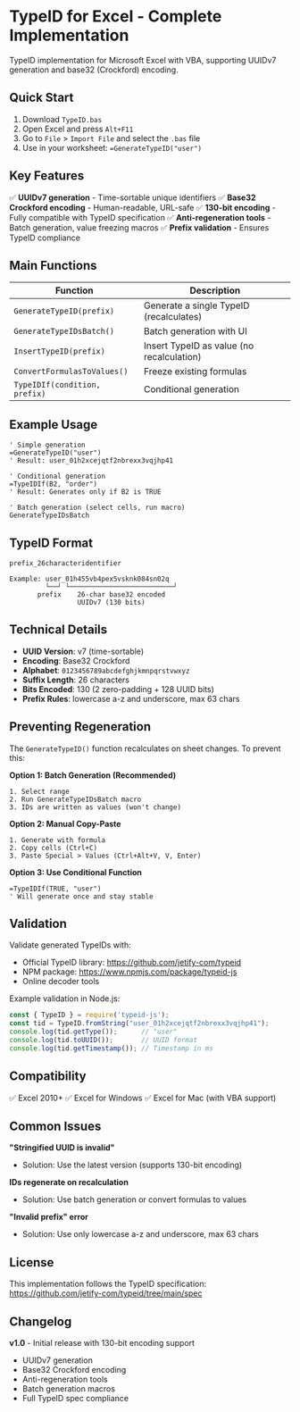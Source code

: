# TypeID for Excel - Complete Implementation

TypeID implementation for Microsoft Excel with VBA, supporting UUIDv7 generation and base32 (Crockford) encoding.



## Quick Start

1. Download `TypeID.bas`
2. Open Excel and press `Alt+F11`
3. Go to `File` > `Import File` and select the `.bas` file
4. Use in your worksheet: `=GenerateTypeID("user")`

## Key Features

✅ **UUIDv7 generation** - Time-sortable unique identifiers
✅ **Base32 Crockford encoding** - Human-readable, URL-safe
✅ **130-bit encoding** - Fully compatible with TypeID specification
✅ **Anti-regeneration tools** - Batch generation, value freezing macros
✅ **Prefix validation** - Ensures TypeID compliance

## Main Functions

| Function | Description |
|----------|-------------|
| `GenerateTypeID(prefix)` | Generate a single TypeID (recalculates) |
| `GenerateTypeIDsBatch()` | Batch generation with UI |
| `InsertTypeID(prefix)` | Insert TypeID as value (no recalculation) |
| `ConvertFormulasToValues()` | Freeze existing formulas |
| `TypeIDIf(condition, prefix)` | Conditional generation |

## Example Usage

```vba
' Simple generation
=GenerateTypeID("user")
' Result: user_01h2xcejqtf2nbrexx3vqjhp41

' Conditional generation
=TypeIDIf(B2, "order")
' Result: Generates only if B2 is TRUE

' Batch generation (select cells, run macro)
GenerateTypeIDsBatch
```

## TypeID Format

```
prefix_26characteridentifier

Example: user_01h455vb4pex5vsknk084sn02q
         └──┘ └──────────────────────────┘
       prefix    26-char base32 encoded
                 UUIDv7 (130 bits)
```

## Technical Details

- **UUID Version**: v7 (time-sortable)
- **Encoding**: Base32 Crockford
- **Alphabet**: `0123456789abcdefghjkmnpqrstvwxyz`
- **Suffix Length**: 26 characters
- **Bits Encoded**: 130 (2 zero-padding + 128 UUID bits)
- **Prefix Rules**: lowercase a-z and underscore, max 63 chars

## Preventing Regeneration

The `GenerateTypeID()` function recalculates on sheet changes. To prevent this:

**Option 1: Batch Generation (Recommended)**
```
1. Select range
2. Run GenerateTypeIDsBatch macro
3. IDs are written as values (won't change)
```

**Option 2: Manual Copy-Paste**
```
1. Generate with formula
2. Copy cells (Ctrl+C)
3. Paste Special > Values (Ctrl+Alt+V, V, Enter)
```

**Option 3: Use Conditional Function**
```
=TypeIDIf(TRUE, "user")
' Will generate once and stay stable
```

## Validation

Validate generated TypeIDs with:
- Official TypeID library: https://github.com/jetify-com/typeid
- NPM package: https://www.npmjs.com/package/typeid-js
- Online decoder tools

Example validation in Node.js:
```javascript
const { TypeID } = require('typeid-js');
const tid = TypeID.fromString("user_01h2xcejqtf2nbrexx3vqjhp41");
console.log(tid.getType());      // "user"
console.log(tid.toUUID());       // UUID format
console.log(tid.getTimestamp()); // Timestamp in ms
```

## Compatibility

✅ Excel 2010+
✅ Excel for Windows
✅ Excel for Mac (with VBA support)

## Common Issues

**"Stringified UUID is invalid"**
- Solution: Use the latest version (supports 130-bit encoding)

**IDs regenerate on recalculation**
- Solution: Use batch generation or convert formulas to values

**"Invalid prefix" error**
- Solution: Use only lowercase a-z and underscore, max 63 chars

## License

This implementation follows the TypeID specification:
https://github.com/jetify-com/typeid/tree/main/spec


## Changelog

**v1.0** - Initial release with 130-bit encoding support
- UUIDv7 generation
- Base32 Crockford encoding
- Anti-regeneration tools
- Batch generation macros
- Full TypeID spec compliance
